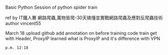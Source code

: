 Basic Python
Session of python spider train

ref by IT鐵人賽 網路爬蟲,萬物皆爬-30天搞懂並實戰網路爬蟲及應對反爬蟲技術
author vincent55

March 18
	upload github
	add annotation on before training code
	train get with Header, ProxyIP
	learned what is ProxyIP and it's difference with VPN
	
	p.m. 12:18
